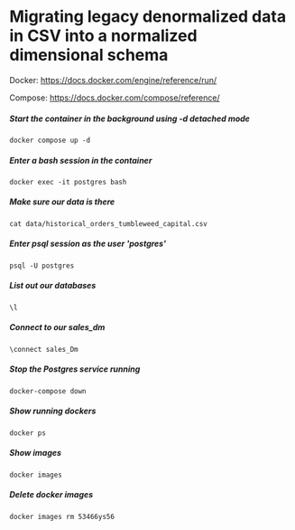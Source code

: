 # Migrating legacy denormalized data in CSV into a normalized dimensional schema 

Docker: https://docs.docker.com/engine/reference/run/

Compose: https://docs.docker.com/compose/reference/

##### Start the container in the background using -d detached mode
```
docker compose up -d
```
##### Enter a bash session in the container
```
docker exec -it postgres bash
```
##### Make sure our data is there
```
cat data/historical_orders_tumbleweed_capital.csv
```

##### Enter psql session as the user 'postgres'
```
psql -U postgres
```
##### List out our databases
```
\l
```
##### Connect to our sales_dm
```
\connect sales_Dm
```

##### Stop the Postgres service running
```
docker-compose down
```


##### Show running dockers
```
docker ps
```

##### Show images
```
docker images
```

##### Delete docker images
```
docker images rm 53466ys56
```
